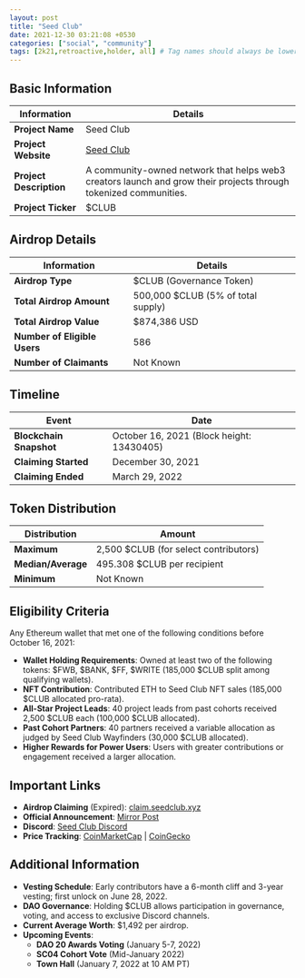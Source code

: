 ```yaml
---
layout: post
title: "Seed Club"
date: 2021-12-30 03:21:08 +0530
categories: ["social", "community"]
tags: [2k21,retroactive,holder, all] # Tag names should always be lowercase
---
```


## Basic Information

| Information             | Details                                                                                                          |
| ----------------------- | ---------------------------------------------------------------------------------------------------------------- |
| **Project Name**        | Seed Club                                                                                                        |
| **Project Website**     | [Seed Club](https://club.mirror.xyz)                                                                             |
| **Project Description** | A community-owned network that helps web3 creators launch and grow their projects through tokenized communities. |
| **Project Ticker**      | $CLUB                                                                                                            |

## Airdrop Details

| Information                  | Details                            |
| ---------------------------- | ---------------------------------- |
| **Airdrop Type**             | $CLUB (Governance Token)           |
| **Total Airdrop Amount**     | 500,000 $CLUB (5% of total supply) |
| **Total Airdrop Value**      | $874,386 USD                       |
| **Number of Eligible Users** | 586                                |
| **Number of Claimants**      | Not Known                          |

## Timeline

| Event                   | Date                                      |
| ----------------------- | ----------------------------------------- |
| **Blockchain Snapshot** | October 16, 2021 (Block height: 13430405) |
| **Claiming Started**    | December 30, 2021                         |
| **Claiming Ended**      | March 29, 2022                            |

## Token Distribution

| Distribution       | Amount                                |
| ------------------ | ------------------------------------- |
| **Maximum**        | 2,500 $CLUB (for select contributors) |
| **Median/Average** | 495.308 $CLUB per recipient           |
| **Minimum**        | Not Known                             |

## Eligibility Criteria

Any Ethereum wallet that met one of the following conditions before October 16, 2021:

- **Wallet Holding Requirements**: Owned at least two of the following tokens: $FWB, $BANK, $FF, $WRITE (185,000 $CLUB split among qualifying wallets).
- **NFT Contribution**: Contributed ETH to Seed Club NFT sales (185,000 $CLUB allocated pro-rata).
- **All-Star Project Leads**: 40 project leads from past cohorts received 2,500 $CLUB each (100,000 $CLUB allocated).
- **Past Cohort Partners**: 40 partners received a variable allocation as judged by Seed Club Wayfinders (30,000 $CLUB allocated).
- **Higher Rewards for Power Users**: Users with greater contributions or engagement received a larger allocation.

## Important Links

- **Airdrop Claiming** (Expired): [claim.seedclub.xyz](https://claim.seedclub.xyz)
- **Official Announcement**: [Mirror Post](https://club.mirror.xyz/liTz20oXiY7LYRzwL0LtD5bxsbBzw8Zh9WqBLal3e0U)
- **Discord**: [Seed Club Discord](https://discord.gg/seedclub)
- **Price Tracking**: [CoinMarketCap](https://coinmarketcap.com/currencies/club-token) | [CoinGecko](https://www.coingecko.com/en/coins/club-token)

## Additional Information

- **Vesting Schedule**: Early contributors have a 6-month cliff and 3-year vesting; first unlock on June 28, 2022.
- **DAO Governance**: Holding $CLUB allows participation in governance, voting, and access to exclusive Discord channels.
- **Current Average Worth**: $1,492 per airdrop.
- **Upcoming Events**:
  - **DAO 20 Awards Voting** (January 5-7, 2022)
  - **SC04 Cohort Vote** (Mid-January 2022)
  - **Town Hall** (January 7, 2022 at 10 AM PT)
